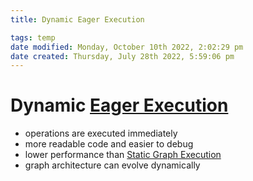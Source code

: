 ```yaml
---
title: Dynamic Eager Execution

tags: temp 
date modified: Monday, October 10th 2022, 2:02:29 pm
date created: Thursday, July 28th 2022, 5:59:06 pm
---
```


# Dynamic [Eager Execution](Eager%20Execution.md)
- operations are executed immediately
- more readable code and easier to debug
- lower performance than [Static Graph Execution](Static%20Graph%20Execution.md)
- graph architecture can evolve dynamically

